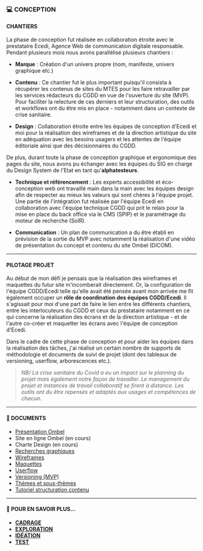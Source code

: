 ### 💻 CONCEPTION


#### CHANTIERS
La phase de conception fut réalisée en collaboration étroite avec le prestataire Ecedi, Agence Web de communication digitale responsable. Pendant plusieurs mois nous avons parallélisé plusieurs chantiers :

* **Marque** : Création d'un univers propre (nom, manifeste, univers graphique etc.)

* **Contenu** : Ce chantier fut le plus important puisqu'il consista à récupérer les contenus de sites du MTES pour les faire retravailler par les services rédacteurs du CGDD en vue de l'ouverture du site (MVP). Pour faciliter la relecture de ces derniers et leur structuration, des outils et workflows ont du être mis en place - notamment dans un contexte de crise sanitaire.

* **Design** : Collaboration étroite entre les équipes de conception d'Ecedi et moi pour la réalisation des wireframes et de la direction artistique du site en adéquation avec les besoins usagers et les attentes de l'équipe éditoriale ainsi que des décisionnaires du CGDD. 

De plus, durant toute la phase de conception graphique et ergonomique des pages du site, nous avons pu échanger avec les équipes du SIG en charge du Design System de l'Etat en tant qu'**alphatesteurs**.

* **Technique et référencement** : Les experts accessibilité et éco-conception web ont travaillé main dans la main avec les équipes design afin de respecter au mieux les valeurs qui sont chères à l'équipe projet. Une partie de l'intégration fut réalisée par l'équipe Ecedi en collaboration avec l'équipe technique CGDD qui prit le relais pour la mise en place du back office via le CMS (SPIP) et le paramétrage du moteur de recherche (SolR).

* **Communication** : Un plan de communication a du être établi en prévision de la sortie du MVP avec notamment la réalisation d'une vidéo de présentation du concept et contenu du site Ombel (DICOM).

________________


#### PILOTAGE PROJET
Au début de mon défi je pensais que la réalisation des wireframes et maquettes du futur site m'incomberait directement. Or, la configuration de l'équipe CGDD/Ecedi telle qu'elle avait été pensée avant mon arrivée me fit également occuper un **rôle de coordination des équipes CGDD/Ecedi**. Il s'agissait pour moi d'une part de faire le lien entre les différents chantiers, entre les interlocuteurs du CGDD et ceux du prestataire notamment en ce qui concerne la réalisation des écrans et de la direction artistique - et de l'autre co-créer et maquetter les écrans avec l'équipe de conception d'Ecedi.

Dans le cadre de cette phase de conception et pour aider les équipes dans la réalisation des tâches, j'ai réalisé un certain nombre de supports de méthodologie et documents de suivi de projet (dont des tableaux de versioning, userflow, arborescences etc.).

> *NB/ La crise sanitaire du Covid a eu un impact sur le planning du projet mais également notre façon de travailler. Le management du projet et instances de travail collaboratif se firent à distance. Les outils ont du être repensés et adaptés aux usages et compétences de chacun.*

________________


#### 📓 DOCUMENTS 
* [Présentation Ombel](https://github.com/entrepreneur-interet-general/Sequoia-CGDD/blob/master/Conception/ombel_presentation.pdf)
* Site en ligne Ombel (en cours)
* Charte Design (en cours)
* [Recherches graphiques](https://github.com/entrepreneur-interet-general/Sequoia-CGDD/blob/master/Conception/extrait_recherches_graphiques.pdf)
* [Wireframes](https://github.com/entrepreneur-interet-general/Sequoia-CGDD/blob/master/Conception/extrait_wireframes.pdf)
* [Maquettes](https://github.com/entrepreneur-interet-general/Sequoia-CGDD/blob/master/Conception/extrait_maquettes.pdf)
* [Userflow](https://github.com/entrepreneur-interet-general/Sequoia-CGDD/blob/master/Conception/ombel_userflow_v2.pdf)
* [Versioning (MVP)](https://github.com/entrepreneur-interet-general/Sequoia-CGDD/blob/master/Conception/versioning_mvp.pdf)
* [Thèmes et sous-thèmes](https://github.com/entrepreneur-interet-general/Sequoia-CGDD/blob/master/Conception/ombel_th%C3%A8mes_v8.pdf)
* [Tutoriel structuration contenu](https://github.com/entrepreneur-interet-general/Sequoia-CGDD/blob/master/Conception/ombel_tutoriel_contenu.pdf)

________________


#### 📎 POUR EN SAVOIR PLUS... 
* [**CADRAGE**](https://github.com/entrepreneur-interet-general/Sequoia-CGDD/blob/master/Cadrage/Cadrage.md)
* [**EXPLORATION**](https://github.com/entrepreneur-interet-general/Sequoia-CGDD/blob/master/Exploration/Exploration.md)
* [**IDÉATION**](https://github.com/entrepreneur-interet-general/Sequoia-CGDD/blob/master/Ideation/Ideation.md)
* [**TEST**](https://github.com/entrepreneur-interet-general/Sequoia-CGDD/blob/master/Test/Test.md)
